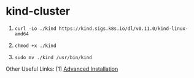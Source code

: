 # kind-cluster

1. `curl -Lo ./kind https://kind.sigs.k8s.io/dl/v0.11.0/kind-linux-amd64`

2. `chmod +x ./kind`

3. `sudo mv ./kind /usr/bin/kind`



Other Useful Links:
[1] [Advanced Installation](https://pkg.go.dev/sigs.k8s.io/kind)
